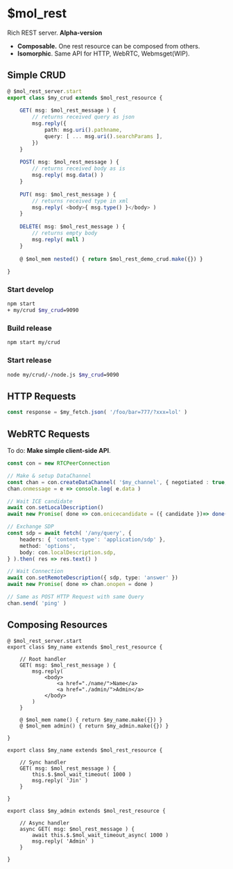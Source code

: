 # $mol_rest

Rich REST server. **Alpha-version**

- **Composable.** One rest resource can be composed from others.
- **Isomorphic**. Same API for HTTP, WebRTC, Webmsget(WIP).

## Simple CRUD

```ts
@ $mol_rest_server.start
export class $my_crud extends $mol_rest_resource {
	
	GET( msg: $mol_rest_message ) {
		// returns received query as json
		msg.reply({
			path: msg.uri().pathname,
			query: [ ... msg.uri().searchParams ],
		})
	}
	
	POST( msg: $mol_rest_message ) {
		// returns received body as is
		msg.reply( msg.data() )
	}
	
	PUT( msg: $mol_rest_message ) {
		// returns received type in xml
		msg.reply( <body>{ msg.type() }</body> )
	}
	
	DELETE( msg: $mol_rest_message ) {
		// returns empty body
		msg.reply( null )
	}
	
	@ $mol_mem nested() { return $mol_rest_demo_crud.make({}) }
	
}
```

### Start develop

```sh
npm start
+ my/crud $my_crud=9090
```

### Build release

```sh
npm start my/crud
```

### Start release
```sh
node my/crud/-/node.js $my_crud=9090
```

## HTTP Requests

```ts
const response = $my_fetch.json( '/foo/bar=777/?xxx=lol' )
```

## WebRTC Requests

To do: **Make simple client-side API**.

```ts
const con = new RTCPeerConnection

// Make & setup DataChannel
const chan = con.createDataChannel( '$my_channel', { negotiated : true, id: 0 } )
chan.onmessage = e => console.log( e.data )

// Wait ICE candidate
await con.setLocalDescription()
await new Promise( done => con.onicecandidate = ({ candidate })=> done( candidate ) )

// Exchange SDP
const sdp = await fetch( '/any/query', {
	headers: { 'content-type': 'application/sdp' },
	method: 'options',
	body: con.localDescription.sdp,
} ).then( res => res.text() )

// Wait Connection
await con.setRemoteDescription({ sdp, type: 'answer' })
await new Promise( done => chan.onopen = done )

// Same as POST HTTP Request with same Query
chan.send( 'ping' )
```

## Composing Resources

```tsx
@ $mol_rest_server.start
export class $my_name extends $mol_rest_resource {
	
	// Root handler
	GET( msg: $mol_rest_message ) {
		msg.reply(
			<body>
				<a href="./name/">Name</a>
				<a href="./admin/">Admin</a>
			</body>
		)
	}
	
	@ $mol_mem name() { return $my_name.make({}) }
	@ $mol_mem admin() { return $my_admin.make({}) }
	
}

export class $my_name extends $mol_rest_resource {
	
	// Sync handler
	GET( msg: $mol_rest_message ) {
		this.$.$mol_wait_timeout( 1000 )
		msg.reply( 'Jin' )
	}
	
}

export class $my_admin extends $mol_rest_resource {
	
	// Async handler
	async GET( msg: $mol_rest_message ) {
		await this.$.$mol_wait_timeout_async( 1000 )
		msg.reply( 'Admin' )
	}
	
}
```
